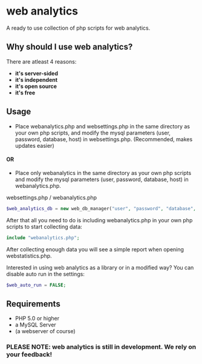 # web analytics
A ready to use collection of php scripts for web analytics.

## Why should I use web analytics?
There are atleast 4 reasons:
* **it's server-sided**
* **it's independent**
* **it's open source**
* **it's free**

## Usage
* Place webanalytics.php and websettings.php in the same directory as your own php scripts, and modify the mysql parameters (user, password, database, host) in websettings.php. (Recommended, makes updates easier)
#### OR
* Place only webanalytics in the same directory as your own php scripts and modify the mysql parameters (user, password, database, host) in webanalytics.php.

websettings.php / webanalytics.php
```php
$web_analytics_db = new web_db_manager("user", "password", "database", "localhost");
```

After that all you need to do is including webanalytics.php in your own php scripts to start collecting data:
```php
include "webanalytics.php";
```

After collecting enough data you will see a simple report when opening webstatistics.php.

Interested in using web analytics as a library or in a modified way? You can disable auto run in the settings:
```php
$web_auto_run = FALSE;
```

## Requirements
* PHP 5.0 or higher
* a MySQL Server
* (a webserver of course)

### PLEASE NOTE: web analytics is still in development. We rely on your feedback!
